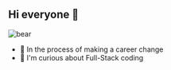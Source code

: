 ## Hi everyone 👋
![bear](https://github.com/user-attachments/assets/fcb04207-5338-4e03-8224-8b01f8334b0d)

<!--
**ElenaKomovaIvanova/ElenaKomovaIvanova** is a ✨ _special_ ✨ repository because its `README.md` (this file) appears on your GitHub profile.

Here are some ideas to get you started:-->

- 🔭 In the process of making a career change
- 🌱 I'm curious about Full-Stack coding

